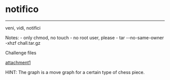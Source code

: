 # notifico

---

veni, vidi, notifici

Notes: - only chmod, no touch - no root user, please - tar --no-same-owner -xhzf chall.tar.gz

Challenge files

[attachment1](/challs/1/attach/notifico.tar.gz)<br>

HINT: The graph is a move graph for a certain type of chess piece.<br>
